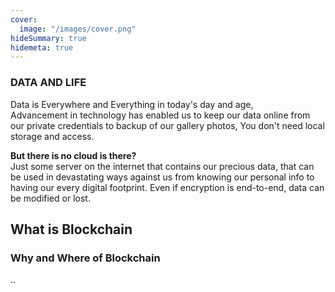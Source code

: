 ```yaml
---
cover: 
  image: "/images/cover.png"
hideSummary: true
hidemeta: true
---
```

### DATA AND LIFE
Data is Everywhere and Everything in today's day and age, \
Advancement in technology has enabled us to keep our data online from our private credentials to backup of our gallery photos, You don't need local storage and access.

**But there is no cloud is there?** \
Just some server on the internet that contains our precious data, that can be used in devastating ways against us from knowing our personal info to having our every digital footprint. Even if encryption is end-to-end, data can be modified or lost.


## What is Blockchain



### Why and Where of Blockchain 
..
